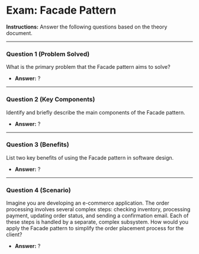 
# Exam: Facade Pattern

**Instructions:** Answer the following questions based on the theory document.

---

### Question 1 (Problem Solved)

What is the primary problem that the Facade pattern aims to solve?

- **Answer:** ?

---

### Question 2 (Key Components)

Identify and briefly describe the main components of the Facade pattern.

- **Answer:** ?

---

### Question 3 (Benefits)

List two key benefits of using the Facade pattern in software design.

- **Answer:** ?

---

### Question 4 (Scenario)

Imagine you are developing an e-commerce application. The order processing involves several complex steps: checking inventory, processing payment, updating order status, and sending a confirmation email. Each of these steps is handled by a separate, complex subsystem. How would you apply the Facade pattern to simplify the order placement process for the client?

- **Answer:** ?

